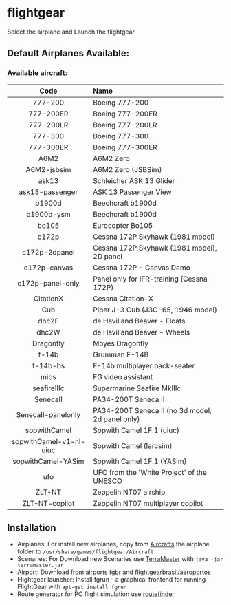 # flightgear
Select the airplane and Launch the flightgear

## Default Airplanes Available:
### Available aircraft:
| Code | Name |
| :--: | :--- |
| 777-200              			|        Boeing 777-200                                     |
| 777-200ER          			  |         Boeing 777-200ER                                  |
| 777-200LR           			|         Boeing 777-200LR                                  |
| 777-300              			|        Boeing 777-300                                     |
| 777-300ER          			  |         Boeing 777-300ER                                  |
| A6M2                  		|       A6M2 Zero                                           |
| A6M2-jsbsim        			  |          A6M2 Zero (JSBSim)                               |
| ask13                 		|       Schleicher ASK 13 Glider                            |
| ask13-passenger  			    |            ASK 13 Passenger View                          |
| b1900d               			|        Beechcraft b1900d                                  |
| b1900d-ysm        			  |          Beechcraft b1900d                                |	
| bo105                 		|       Eurocopter Bo105                                    |
| c172p                 		|       Cessna 172P Skyhawk (1981 model)                    |
| c172p-2dpanel     			  |           Cessna 172P Skyhawk (1981 model), 2D panel     	|
| c172p-canvas       			  |          Cessna 172P - Canvas Demo                        |
| c172p-panel-only  			  |           Panel only for IFR-training (Cessna 172P)       |
| CitationX            			|       Cessna Citation-X                                   |
| Cub                    		|      Piper J-3 Cub (J3C-65, 1946 model)                   |
| dhc2F                 		|       de Havilland Beaver - Floats                        |
| dhc2W                			|        de Havilland Beaver - Wheels                       |
| Dragonfly            			|        Moyes Dragonfly                                    |
| f-14b                  		|      Grumman F-14B                                        |
| f-14b-bs              		|       F-14b multiplayer back-seater                       |
| mibs                   		|      FG video assistant                                   |
| seafireIIIc           		|       Supermarine Seafire MkIIIc                          |
| SenecaII             			|        PA34-200T Seneca II                                |
| SenecaII-panelonly  			|         PA34-200T Seneca II (no 3d model, 2d panel only)	|
| sopwithCamel          		|       Sopwith Camel 1F.1 (uiuc)                           |
| sopwithCamel-v1-nl-uiuc  	|    Sopwith Camel (larcsim)                                |
| sopwithCamel-YASim       	|   Sopwith Camel 1F.1 (YASim)                           		|
| ufo                       |  UFO from the 'White Project' of the UNESCO               |
| ZLT-NT                    |   Zeppelin NT07 airship                                   |
| ZLT-NT-copilot           	|    Zeppelin NT07 multiplayer copilot                      |

## Installation

- Airplanes: For install new airplanes, copy from [Aircrafts][1] the airplane folder to
`/usr/share/games/flightgear/Aircraft`
- Scenaries: For Download new Scenaries use [TerraMaster][2] with `java -jar terramaster.jar`
- Airport: Download from [airports fgbr][3] and [flightgearbrasil/aeroportos][4]
- Flightgear launcher: Install fgrun - a graphical frontend for running FlightGear with `apt-get install fgrun`
- Route generator for PC flight simulation use [routefinder][5]

[1]:http://www.flightgear.org/download/aircraft-v3-4/
[2]:http://wiki.flightgear.org/TerraMaster
[3]:http://grupofgbr.wix.com/grupofgbr#!__aeroportos
[4]:https://sites.google.com/site/flightgearbrasil/aeroportos
[5]:http://rfinder.asalink.net/free/
